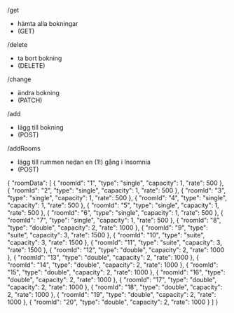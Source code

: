 /get
- hämta alla bokningar
- (GET)

/delete
- ta bort bokning
- (DELETE)

/change
- ändra bokning
- (PATCH)

/add
- lägg till bokning
- (POST)


/addRooms
- lägg till rummen nedan en (1!) gång i Insomnia
- (POST)

{
  "roomData": [
    {
      "roomId": "1",
      "type": "single",
      "capacity": 1,
      "rate": 500
    },
    {
      "roomId": "2",
      "type": "single",
      "capacity": 1,
      "rate": 500
    },
    {
      "roomId": "3",
      "type": "single",
      "capacity": 1,
      "rate": 500
    },
    {
      "roomId": "4",
      "type": "single",
      "capacity": 1,
      "rate": 500
    },
    {
      "roomId": "5",
      "type": "single",
      "capacity": 1,
      "rate": 500
    },
    {
      "roomId": "6",
      "type": "single",
      "capacity": 1,
      "rate": 500
    },
    {
      "roomId": "7",
      "type": "single",
      "capacity": 1,
      "rate": 500
    },
    {
      "roomId": "8",
      "type": "double",
      "capacity": 2,
      "rate": 1000
    },
    {
      "roomId": "9",
      "type": "suite",
      "capacity": 3,
      "rate": 1500
    },
    {
      "roomId": "10",
      "type": "suite",
      "capacity": 3,
      "rate": 1500
    },
    {
      "roomId": "11",
      "type": "suite",
      "capacity": 3,
      "rate": 1500
    },
    {
      "roomId": "12",
      "type": "double",
      "capacity": 2,
      "rate": 1000
    },
    {
      "roomId": "13",
      "type": "double",
      "capacity": 2,
      "rate": 1000
    },
    {
      "roomId": "14",
      "type": "double",
      "capacity": 2,
      "rate": 1000
    },
    {
      "roomId": "15",
      "type": "double",
      "capacity": 2,
      "rate": 1000
    },
    {
      "roomId": "16",
      "type": "double",
      "capacity": 2,
      "rate": 1000
    },
    {
      "roomId": "17",
      "type": "double",
      "capacity": 2,
      "rate": 1000
    },
    {
      "roomId": "18",
      "type": "double",
      "capacity": 2,
      "rate": 1000
    },
    {
      "roomId": "19",
      "type": "double",
      "capacity": 2,
      "rate": 1000
    },
    {
      "roomId": "20",
      "type": "double",
      "capacity": 2,
      "rate": 1000
    }
  ]
}
